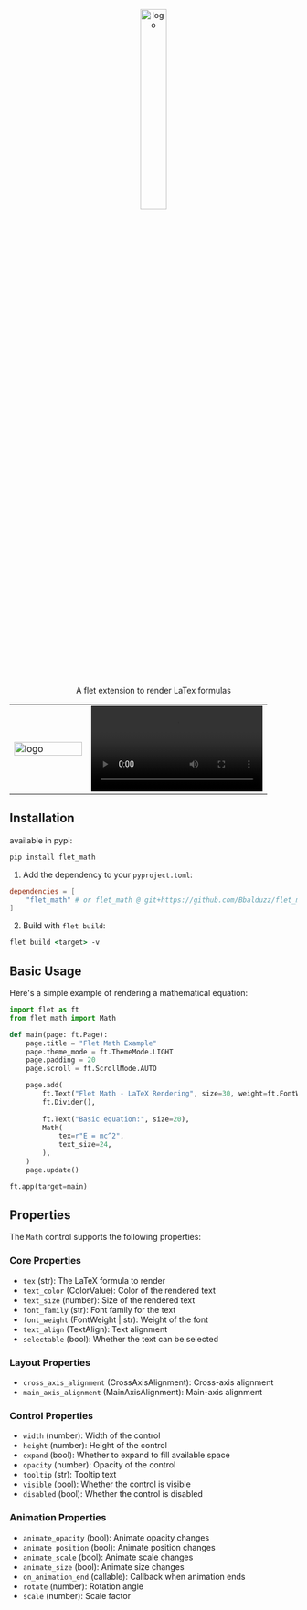 <p align="center">
  <img width="30%" align="center" src="https://github.com/user-attachments/assets/03e0bb8f-aead-4dbb-9f3e-a3d18f866514" alt="logo">
</p>
<p align="center">
  A flet extension to render LaTex formulas
</p>

<div align="center">
  <table>
    <tr>
      <td width="30%">
        <img width="100%" src="https://github.com/user-attachments/assets/b8ce9b51-c385-422c-8c65-08673158374c" alt="logo">
      </td>
      <td width="70%">
        <video width="100%" src="https://github.com/user-attachments/assets/5ab84e51-4f43-4083-ba0a-2fd5989bfb2f">
      </td>
    </tr>
  </table>
</div>

## Installation
available in pypi:
```cmd
pip install flet_math
```

1. Add the dependency to your `pyproject.toml`:
```toml
dependencies = [
    "flet_math" # or flet_math @ git+https://github.com/Bbalduzz/flet_math.git
]
```

2. Build with `flet build`:
```cmd
flet build <target> -v
```

## Basic Usage

Here's a simple example of rendering a mathematical equation:

```python
import flet as ft
from flet_math import Math

def main(page: ft.Page):
    page.title = "Flet Math Example"
    page.theme_mode = ft.ThemeMode.LIGHT
    page.padding = 20
    page.scroll = ft.ScrollMode.AUTO

    page.add(
        ft.Text("Flet Math - LaTeX Rendering", size=30, weight=ft.FontWeight.BOLD),
        ft.Divider(),
        
        ft.Text("Basic equation:", size=20),
        Math(
            tex=r"E = mc^2",
            text_size=24,
        ),
    )
    page.update()

ft.app(target=main)
```

## Properties

The `Math` control supports the following properties:

### Core Properties
- `tex` (str): The LaTeX formula to render
- `text_color` (ColorValue): Color of the rendered text
- `text_size` (number): Size of the rendered text
- `font_family` (str): Font family for the text
- `font_weight` (FontWeight | str): Weight of the font
- `text_align` (TextAlign): Text alignment
- `selectable` (bool): Whether the text can be selected

### Layout Properties
- `cross_axis_alignment` (CrossAxisAlignment): Cross-axis alignment
- `main_axis_alignment` (MainAxisAlignment): Main-axis alignment

### Control Properties
- `width` (number): Width of the control
- `height` (number): Height of the control
- `expand` (bool): Whether to expand to fill available space
- `opacity` (number): Opacity of the control
- `tooltip` (str): Tooltip text
- `visible` (bool): Whether the control is visible
- `disabled` (bool): Whether the control is disabled

### Animation Properties
- `animate_opacity` (bool): Animate opacity changes
- `animate_position` (bool): Animate position changes
- `animate_scale` (bool): Animate scale changes
- `animate_size` (bool): Animate size changes
- `on_animation_end` (callable): Callback when animation ends
- `rotate` (number): Rotation angle
- `scale` (number): Scale factor
